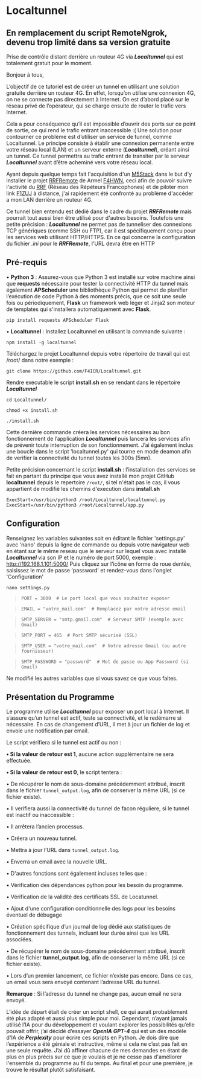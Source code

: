 # Localtunnel
## En remplacement du script RemoteNgrok, devenu trop limité dans sa version gratuite
Prise de contrôle distant derrière un routeur 4G via ***Localtunnel*** qui est totalement gratuit pour le moment.

Bonjour à tous,

L’objectif de ce tutoriel est de créer un tunnel en utilisant une solution gratuite derrière un routeur 4G. En effet, lorsqu’on utilise une connexion 4G, on ne se connecte pas directement à Internet. On est d’abord placé sur le réseau privé de l’opérateur, qui se charge ensuite de router le trafic vers Internet.

Cela a pour conséquence qu’il est impossible d’ouvrir des ports sur ce point de sortie, ce qui rend le trafic entrant inaccessible :( Une solution pour contourner ce problème est d’utiliser un service de tunnel, comme Localtunnel. Le principe consiste à établir une connexion permanente entre votre réseau local (LAN) et un serveur externe (***Localtunnel***), créant ainsi un tunnel. Ce tunnel permettra au trafic entrant de transiter par le serveur ***Localtunnel*** avant d’être acheminé vers votre réseau local.

Ayant depuis quelque temps fait l'acquisition d'un [M5Stack](https://m5stack.com/) dans le but d'y installer le projet [RRFRemote](https://github.com/armel/RRFRemote) de Armel [F4HWN](https://www.qrz.com/db/F4HWN), ceci afin de pouvoir suivre l'activité du [RRF](http://rrf4.f5nlg.ovh:82/) (Réseau des Répéteurs Francophones) et de piloter mon link [F1ZUJ](https://www.qrz.com/db/F1ZUJ) à distance, j'ai rapidement été confronté au problème d'accéder a mon LAN derrière un routeur 4G.

Ce tunnel bien entendu est dédié dans le cadre du projet ***RRFRemote*** mais pourrait tout aussi bien être utilisé pour d'autres besoins.
Toutefois une petite précision : ***Localtunnel*** ne permet pas de tunneliser des connexions TCP génériques (comme SSH ou FTP), car il est spécifiquement conçu pour les services web utilisant HTTP/HTTPS. 
En ce qui concerne la configuration du fichier _.ini_ pour le ***RRFRemote***, l'URL devra être en HTTP

## Pré-requis
• **Python 3** : Assurez-vous que Python 3 est installé sur votre machine ainsi que **requests** nécessaire pour tester la connectivité HTTP du tunnel mais également **APScheduler** une bibliothèque Python qui permet de planifier l’exécution de code Python à des moments précis, que ce soit une seule fois ou périodiquement, **Flask** un framework web léger et Jinja2 son moteur de templates qui s'installera automatiquement avec **Flask**.

`pip install requests APScheduler Flask`
 
• **Localtunnel** : Installez Localtunnel en utilisant la commande suivante :

`npm install -g localtunnel`

Téléchargez le projet Localtunnel depuis votre répertoire de travail qui est /root/ dans notre exemple :

`git clone https://github.com/F4ICR/Localtunnel.git`

Rendre executable le script **install.sh** en se rendant dans le répertoire ***Localtunnel***

`cd Localtunnel/`

`chmod +x install.sh`

`./install.sh`

Cette dernière commande créera les services nécessaires au bon fonctionnement de l’application ***Localtunnel*** puis lancera les services afin de prévenir toute interruption de son fonctionnement. J’ai également inclus une boucle dans le script 'localtunnel.py' qui tourne en mode deamon afin de verifier la connectivité du tunnel toutes les 300s (5mn).

Petite précision concernant le script **install.sh** : l’installation des services se fait en partant du principe que vous avez installé mon projet GitHub **localtunnel** depuis le repertoire `/root/`, si tel n'était pas le cas, il vous appartient de modifié les chemins d'execution dans **install.sh**

`ExecStart=/usr/bin/python3 /root/Localtunnel/localtunnel.py`
`ExecStart=/usr/bin/python3 /root/Localtunnel/app.py`

## Configuration
Renseignez les variables suivantes soit en éditant le fichier 'settings.py' avec 'nano' depuis la ligne de commande ou depuis votre navigateur web en étant sur le même reseau que le serveur sur lequel vous avec installé ***Localtunnel*** via son IP et le numéro de port 5000, exemple : http://192.168.1.101:5000/
Puis cliquez sur l’icône en forme de roue dentée, saisissez le mot de passe 'password' et rendez-vous dans l'onglet 'Configuration'

`nano settings.py`

> `PORT = 3000  # Le port local que vous souhaitez exposer`

> `EMAIL = "votre_mail.com"  # Remplacez par votre adresse email`
 
> `SMTP_SERVER = "smtp.gmail.com"  # Serveur SMTP (exemple avec Gmail)`

> `SMTP_PORT = 465  # Port SMTP sécurisé (SSL)`

> `SMTP_USER = "votre_mail.com"  # Votre adresse Gmail (ou autre fournisseur)`

> `SMTP_PASSWORD = "password"  # Mot de passe ou App Password (si Gmail)`

Ne modifié les autres variables que si vous savez ce que vous faites.

## Présentation du Programme

Le programme utilise ***Localtunnel*** pour exposer un port local à Internet. Il s’assure qu’un tunnel est actif, teste sa connectivité, et le redémarre si nécessaire. En cas de changement d’URL, il met à jour un fichier de log et envoie une notification par email.

Le script vérifiera si le tunnel est actif ou non :

**• Si la valeur de retour est 1**, aucune action supplémentaire ne sera effectuée.

**• Si la valeur de retour est 0**, le script tentera :

• De récupérer le nom de sous-domaine précédemment attribué, inscrit dans le fichier `tunnel_output.log`, afin de conserver la même URL (si ce fichier existe).

• Il verifiera aussi la connectivité du tunnel de facon réguliere, si le tunnel est inactif ou inaccessible :

•	Il arrêtera l’ancien processus.

•	Créera un nouveau tunnel.

•	Mettra à jour l’URL dans `tunnel_output.log`.

•	Enverra un email avec la nouvelle URL.

•   D'autres fonctions sont également incluses telles que :

•   Vérification des dépendances python pour les besoin du programme.

•   Vérification de la validité des certificats SSL de Locatunnel.

•   Ajout d'une configuration conditionnelle des logs pour les besoins éventuel de débugage

•   Création spécifique d’un journal de log dédié aux statistiques de fonctionnement des tunnels, incluant leur durée ainsi que les URL associées.

• De récupérer le nom de sous-domaine précédemment attribué, inscrit dans le fichier **tunnel_output.log**, afin de conserver la même URL (si ce fichier existe).

• Lors d’un premier lancement, ce fichier n’existe pas encore. Dans ce cas, un email vous sera envoyé contenant l’adresse URL du tunnel.

**Remarque** : Si l’adresse du tunnel ne change pas, aucun email ne sera envoyé.

L’idée de départ était de créer un script shell, ce qui aurait probablement été plus adapté et aussi plus simple pour moi. Cependant, n’ayant jamais utilisé l’IA pour du développement et voulant explorer les possibilités qu’elle pouvait offrir, j’ai décidé d’essayer ***OpenIA GPT-4*** qui est un des modèle d'IA de ***Perplexity*** pour écrire ces scripts en Python.
Je dois dire que l’expérience a été géniale et instructive, même si cela ne c’est pas fait en une seule requête. J’ai dû affiner chacune de mes demandes en étant de plus en plus précis sur ce que je voulais et je ne cesse pas d'améliorer l'ensemble du programme au fil du temps. 
Au final et pour une première, je trouve le résultat plutôt satisfaisant.
